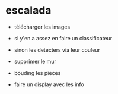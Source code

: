 # escalada


- télécharger les images

- si y'en a assez en faire un classificateur

- sinon les detecters via leur couleur

- supprimer le mur

- bouding les pieces

- faire un display avec les info
